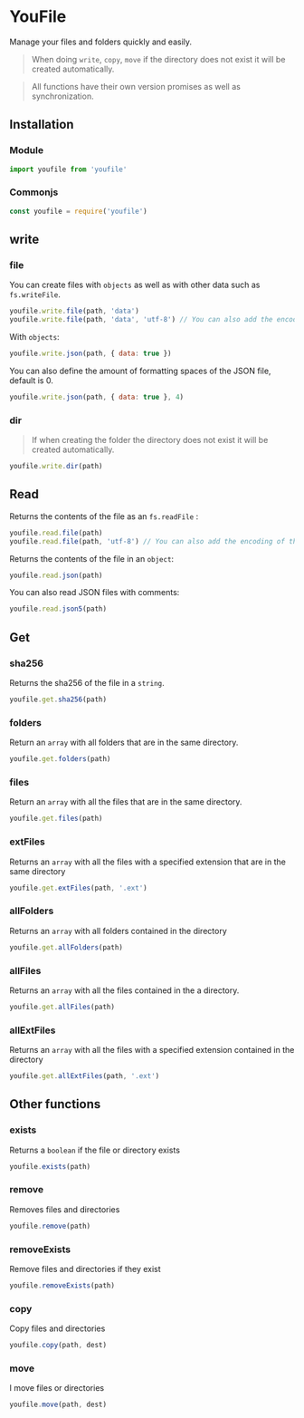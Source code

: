 # YouFile

Manage your files and folders quickly and easily.

> When doing `write`, `copy`, `move` if the directory does not exist it will be created automatically.

> All functions have their own version promises as well as synchronization.

## Installation

### Module

```js
import youfile from 'youfile'
```

### Commonjs

```js
const youfile = require('youfile')
```

## write

### file

You can create files with `objects` as well as with other data such as `fs.writeFile`.

```js
youfile.write.file(path, 'data')
youfile.write.file(path, 'data', 'utf-8') // You can also add the encoding of the file in the format that will be created, (this is optional)
```

With `objects`:

```js
youfile.write.json(path, { data: true })
```

You can also define the amount of formatting spaces of the JSON file, default is 0.

```js
youfile.write.json(path, { data: true }, 4)
```

### dir

> If when creating the folder the directory does not exist it will be created automatically.

```js
youfile.write.dir(path)
```

## Read

Returns the contents of the file as an `fs.readFile` :

```js
youfile.read.file(path)
youfile.read.file(path, 'utf-8') // You can also add the encoding of the file in the format it will retranslate, (this is optional)
```

Returns the contents of the file in an `object`:

```js
youfile.read.json(path)
```

You can also read JSON files with comments:

```js
youfile.read.json5(path)
```

## Get

### sha256

Returns the sha256 of the file in a `string`.

```js
youfile.get.sha256(path)
```

### folders

Return an `array` with all folders that are in the same directory.

```js
youfile.get.folders(path)
```

### files

Return an `array` with all the files that are in the same directory.

```js
youfile.get.files(path)
```

### extFiles

Returns an `array` with all the files with a specified extension that are in the same directory

```js
youfile.get.extFiles(path, '.ext')
```

### allFolders

Returns an `array` with all folders contained in the directory

```js
youfile.get.allFolders(path)
```

### allFiles

Returns an `array` with all the files contained in the a directory.

```js
youfile.get.allFiles(path)
```

### allExtFiles

Returns an `array` with all the files with a specified extension contained in the directory

```js
youfile.get.allExtFiles(path, '.ext')
```

## Other functions

### exists

Returns a `boolean` if the file or directory exists

```js
youfile.exists(path)
```

### remove

Removes files and directories

```js
youfile.remove(path)
```

### removeExists

Remove files and directories if they exist

```js
youfile.removeExists(path)
```

### copy

Copy files and directories

```js
youfile.copy(path, dest)
```

### move

I move files or directories

```js
youfile.move(path, dest)
```
